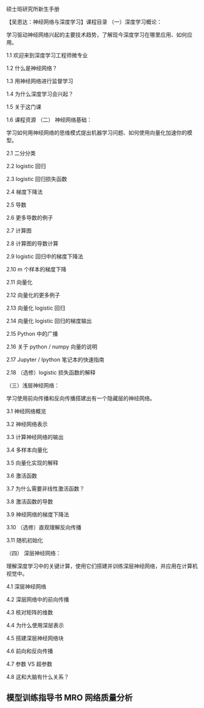 
硕士班研究所新生手册 

【吴恩达：神经网络与深度学习】课程目录
（一）深度学习概论：

学习驱动神经网络兴起的主要技术趋势，了解现今深度学习在哪里应用、如何应用。

1.1  欢迎来到深度学习工程师微专业

1.2  什么是神经网络？

1.3  用神经网络进行监督学习

1.4  为什么深度学习会兴起？

1.5  关于这门课

1.6  课程资源
（二） 神经网络基础：

学习如何用神经网络的思维模式提出机器学习问题、如何使用向量化加速你的模型。

2.1  二分分类

2.2  logistic 回归

2.3  logistic 回归损失函数

2.4  梯度下降法

2.5  导数

2.6  更多导数的例子

2.7  计算图

2.8  计算图的导数计算

2.9  logistic 回归中的梯度下降法

2.10  m 个样本的梯度下降

2.11  向量化

2.12  向量化的更多例子

2.13  向量化 logistic 回归

2.14  向量化 logistic 回归的梯度输出

2.15  Python 中的广播

2.16  关于 python / numpy 向量的说明

2.17  Jupyter / Ipython 笔记本的快速指南

2.18  （选修）logistic 损失函数的解释

 

（三）浅层神经网络：

学习使用前向传播和反向传播搭建出有一个隐藏层的神经网络。

3.1  神经网络概览

3.2  神经网络表示

3.3  计算神经网络的输出

3.4  多样本向量化

3.5  向量化实现的解释

3.6  激活函数

3.7  为什么需要非线性激活函数？

3.8  激活函数的导数

3.9  神经网络的梯度下降法

3.10  （选修）直观理解反向传播

3.11  随机初始化

 

（四） 深层神经网络：

理解深度学习中的关键计算，使用它们搭建并训练深层神经网络，并应用在计算机视觉中。

4.1  深层神经网络

4.2  深层网络中的前向传播

4.3  核对矩阵的维数

4.4  为什么使用深层表示

4.5  搭建深层神经网络块

4.6  前向和反向传播

4.7  参数 VS 超参数

4.8  这和大脑有什么关系？




## 模型训练指导书 MRO 网络质量分析
